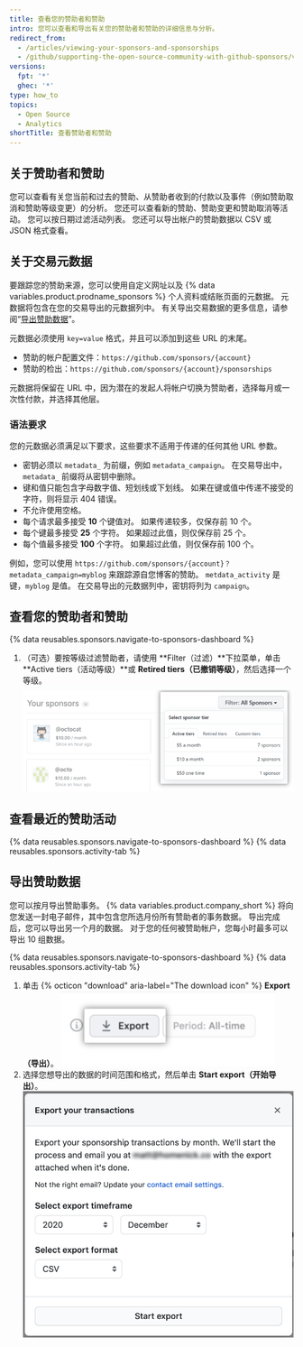 ```yaml
---
title: 查看您的赞助者和赞助
intro: 您可以查看和导出有关您的赞助者和赞助的详细信息与分析。
redirect_from:
  - /articles/viewing-your-sponsors-and-sponsorships
  - /github/supporting-the-open-source-community-with-github-sponsors/viewing-your-sponsors-and-sponsorships
versions:
  fpt: '*'
  ghec: '*'
type: how_to
topics:
  - Open Source
  - Analytics
shortTitle: 查看赞助者和赞助
---
```


## 关于赞助者和赞助

您可以查看有关您当前和过去的赞助、从赞助者收到的付款以及事件（例如赞助取消和赞助等级变更）的分析。 您还可以查看新的赞助、赞助变更和赞助取消等活动。 您可以按日期过滤活动列表。 您还可以导出帐户的赞助数据以 CSV 或 JSON 格式查看。

## 关于交易元数据

要跟踪您的赞助来源，您可以使用自定义网址以及 {% data variables.product.prodname_sponsors %} 个人资料或结账页面的元数据。 元数据将包含在您的交易导出的元数据列中。 有关导出交易数据的更多信息，请参阅“[导出赞助数据](#exporting-your-sponsorship-data)”。

元数据必须使用 `key=value` 格式，并且可以添加到这些 URL 的末尾。

- 赞助的帐户配置文件：`https://github.com/sponsors/{account}`
- 赞助的检出：`https://github.com/sponsors/{account}/sponsorships`

元数据将保留在 URL 中，因为潜在的发起人将帐户切换为赞助者，选择每月或一次性付款，并选择其他层。

### 语法要求

您的元数据必须满足以下要求，这些要求不适用于传递的任何其他 URL 参数。

- 密钥必须以 `metadata_` 为前缀，例如 `metadata_campaign`。 在交易导出中， `metadata_` 前缀将从密钥中删除。
- 键和值只能包含字母数字值、短划线或下划线。 如果在键或值中传递不接受的字符，则将显示 404 错误。
- 不允许使用空格。
- 每个请求最多接受 **10** 个键值对。 如果传递较多，仅保存前 10 个。
- 每个键最多接受 **25** 个字符。 如果超过此值，则仅保存前 25 个。
- 每个值最多接受 **100** 个字符。 如果超过此值，则仅保存前 100 个。

例如，您可以使用 `https://github.com/sponsors/{account}？metadata_campaign=myblog` 来跟踪源自您博客的赞助。 `metdata_activity` 是键，`myblog` 是值。 在交易导出的元数据列中，密钥将列为 `campaign`。

## 查看您的赞助者和赞助

{% data reusables.sponsors.navigate-to-sponsors-dashboard %}
1. （可选）要按等级过滤赞助者，请使用 **Filter（过滤）**下拉菜单，单击 **Active tiers（活动等级）**或 **Retired tiers（已撤销等级）**，然后选择一个等级。 ![按等级过滤的下拉菜单](/assets/images/help/sponsors/filter-drop-down.png)

## 查看最近的赞助活动

{% data reusables.sponsors.navigate-to-sponsors-dashboard %}
{% data reusables.sponsors.activity-tab %}

## 导出赞助数据

您可以按月导出赞助事务。 {% data variables.product.company_short %} 将向您发送一封电子邮件，其中包含您所选月份所有赞助者的事务数据。 导出完成后，您可以导出另一个月的数据。 对于您的任何被赞助帐户，您每小时最多可以导出 10 组数据。

{% data reusables.sponsors.navigate-to-sponsors-dashboard %}
{% data reusables.sponsors.activity-tab %}
1. 单击 {% octicon "download" aria-label="The download icon" %} **Export（导出）**。 ![导出按钮](/assets/images/help/sponsors/export-all.png)
1. 选择您想导出的数据的时间范围和格式，然后单击 **Start export（开始导出）**。 ![数据导出选项](/assets/images/help/sponsors/export-your-sponsors.png)

